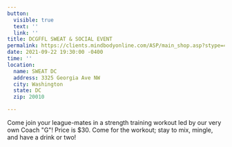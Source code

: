 ```yaml
---
button:
  visible: true
  text: ''
  link: ''
title: DCGFFL SWEAT & SOCIAL EVENT
permalink: https://clients.mindbodyonline.com/ASP/main_shop.asp?stype=41&pMode=4&reSchedule=&origId=&recType=&recNum=
date: 2021-09-22 19:30:00 -0400
time: ''
location:
  name: SWEAT DC
  address: 3325 Georgia Ave NW
  city: Washington
  state: DC
  zip: 20010

---
```

Come join your league-mates in a strength training workout led by our very own Coach "G"! Price is $30. Come for the workout; stay to mix, mingle, and have a drink or two! 